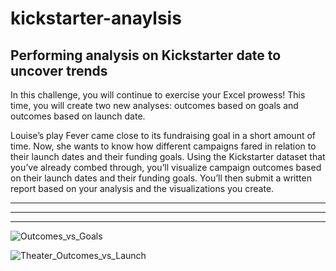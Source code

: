 # kickstarter-anaylsis

## Performing analysis on Kickstarter date to uncover trends

In this challenge, you will continue to exercise your Excel prowess! This time, you will create two new analyses: outcomes based on goals and outcomes based on launch date.

Louise’s play Fever came close to its fundraising goal in a short amount of time. Now, she wants to know how different campaigns fared in relation to their launch dates and their funding goals. Using the Kickstarter dataset that you’ve already combed through, you’ll visualize campaign outcomes based on their launch dates and their funding goals. You’ll then submit a written report based on your analysis and the visualizations you create.

---



---



---

![Outcomes_vs_Goals](/../main/assets/images/Outcomes_vs_Goals.png)

![Theater_Outcomes_vs_Launch](/../main/assets/images/Theater_Outcomes_vs_Launch.png)


